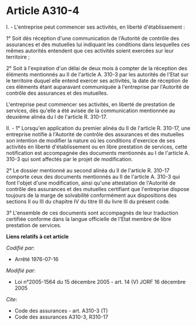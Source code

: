 # Article A310-4

I. - L'entreprise peut commencer ses activités, en liberté d'établissement :

1° Soit dès réception d'une communication de l'Autorité de contrôle des assurances et des mutuelles lui indiquant les
conditions dans lesquelles ces mêmes autorités entendent que ces activités soient exercées sur leur territoire ;

2° Soit à l'expiration d'un délai de deux mois à compter de la réception des éléments mentionnés au II de l'article A. 310-3
par les autorités de l'Etat sur le territoire duquel elle entend exercer ses activités, la date de réception de ces éléments
étant auparavant communiquée à l'entreprise par l'Autorité de contrôle des assurances et des mutuelles.

L'entreprise peut commencer ses activités, en liberté de prestation de services, dès qu'elle a été avisée de la communication
mentionnée au deuxième alinéa du I de l'article R. 310-17.

II. - 1° Lorsqu'en application du premier alinéa du II de l'article R. 310-17, une entreprise notifie à l'Autorité de
contrôle des assurances et des mutuelles son intention de modifier la nature où les conditions d'exercice de ses activités en
liberté d'établissement ou en libre prestation de services, cette notification est accompagnée des documents mentionnés au I
de l'article A. 310-3 qui sont affectés par le projet de modification.

2° Le dossier mentionné au second alinéa du II de l'article R. 310-17 comporte ceux des documents mentionnés au II de
l'article A. 310-3 qui font l'objet d'une modification, ainsi qu'une attestation de l'Autorité de contrôle des assurances et
des mutuelles certifiant que l'entreprise dispose toujours de la marge de solvabilité conformément aux dispositions des
sections II ou III du chapitre IV du titre III du livre III du présent code.

3° L'ensemble de ces documents sont accompagnés de leur traduction certifiée conforme dans la langue officielle de l'Etat
membre de libre prestation de services.

**Liens relatifs à cet article**

_Codifié par_:

  - Arrêté 1976-07-16

_Modifié par_:

  - Loi n°2005-1564 du 15 décembre 2005 - art. 14 (V) JORF 16 décembre 2005

_Cite_:

  - Code des assurances - art. A310-3 (T)
  - Code des assurances A310-3, R310-17
